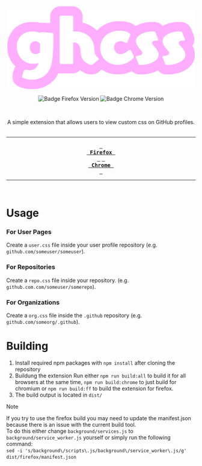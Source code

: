 <div align=center>

<img src="https://raw.githubusercontent.com/gh-css/extension/master/assets/ghcss.png" width="500" height="220" alt="ghcss banner">

<br>

![Badge Firefox Version] 
![Badge Chrome Version] 

<br>

A simple extension that allows users to view custom css on GitHub profiles.
<br>
<br>

---

**[<kbd> <br> Firefox <br> </kbd>][Firefox]** 
**[<kbd> <br> Chrome <br> </kbd>][Chrome]** 

---

<br>

</div>

# Usage
### For User Pages
Create a `user.css` file inside your user profile repository (e.g. `github.com/someuser/someuser`).

### For Repositories
Create a `repo.css` file inside your repository. (e.g. `github.com.com/someuser/somerepo`).

### For Organizations
Create a `org.css` file inside the `.github` repository (e.g. `github.com/someorg/.github`).

# Building
1. Install required npm packages with `npm install` after cloning the repository
2. Buildung the extension
   Run either `npm run build:all` to build it for all browsers at the same time,
   `npm run build:chrome` to just build for chromium or
   `npm run build:ff` to build the extension for firefox.
3. The build output is located in `dist/`

> [!NOTE]
> If you try to use the firefox build you may need to update the manifest.json because there is an issue with the current build tool.<br/>
> To do this either change `background/services.js` to `background/service_worker.js` yourself or simply run the following command:<br/>
> `sed -i 's/background\/scripts\.js/background\/service_worker\.js/g' dist/firefox/manifest.json`


<!----------------------------------------------------------------------------->

[Firefox]: https://addons.mozilla.org/en-US/firefox/addon/ghcss-extension
[Chrome]: https://chromewebstore.google.com/detail/ghcss-extension/aelelmkakekefmdealedjjckjjmdoldl
[License]: LICENSE

<!----------------------------------{ Badges }--------------------------------->
[Badge Firefox Version]: https://img.shields.io/amo/v/ghcss-extension
[Badge Chrome Version]: https://img.shields.io/chrome-web-store/v/:aelelmkakekefmdealedjjckjjmdoldl
